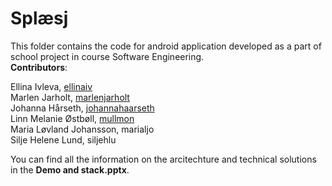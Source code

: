 # Splæsj </br>
This folder contains the code for android application developed as a part of school project in course Software Engineering.</br>
__Contributors__:</br>

Ellina Ivleva, [ellinaiv](https://github.com/ellinaiv)</br>
Marlen Jarholt, [marlenjarholt](https://github.com/marlenjarholt)</br>
Johanna Hårseth, [johannahaarseth](https://github.com/johannahaarseth)</br>
Linn Melanie Østbøll, [mullmon](https://github.com/mullmon)</br>
Maria Løvland Johansson, marialjo</br>
Silje Helene Lund, siljehlu</br>


You can find all the information on the arcitechture and technical solutions in the __Demo and stack.pptx__.
